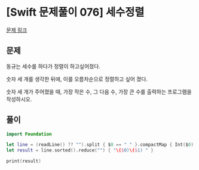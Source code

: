 # [Swift 문제풀이 076] 세수정렬

[문제 링크](https://www.acmicpc.net/problem/2752)

## 문제

동규는 세수를 하다가 정렬이 하고싶어졌다.

숫자 세 개를 생각한 뒤에, 이를 오름차순으로 정렬하고 싶어 졌다.

숫자 세 개가 주어졌을 때, 가장 작은 수, 그 다음 수, 가장 큰 수를 출력하는 프로그램을 작성하시오.

## 풀이

```swift
import Foundation

let line = (readLine() ?? "").split { $0 == " " }.compactMap { Int($0) }
let result = line.sorted().reduce("") { "\($0)\($1) " }

print(result)
```
